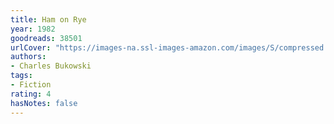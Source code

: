 ```yaml
---
title: Ham on Rye
year: 1982
goodreads: 38501
urlCover: "https://images-na.ssl-images-amazon.com/images/S/compressed.photo.goodreads.com/books/1388195001i/38501.jpg"
authors:
- Charles Bukowski
tags:
- Fiction
rating: 4
hasNotes: false
---
```

